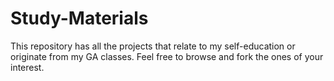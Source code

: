 # Study-Materials
This repository has all the projects that relate to my self-education or originate from my GA classes.
Feel free to browse and fork the ones of your interest.

